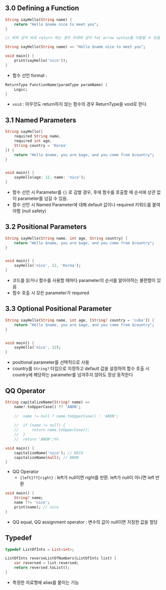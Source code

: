 ## 3.0 Defining a Function

```Dart
String sayHello(String name) {
	return "Hello $name nice to meet you";
}

// 위와 같이 바로 return 하는 경우 아래와 같이 fat arrow syntax를 이용할 수 있음

String sayHello(String name) => "Hello $name nice to meet you";

void main() {
	print(sayHello('nico'));
}
```

- 함수 선언 format : 
```Dart
ReturnType FunctionName(paramType paramName) {
	Logic;
}
```
	
- `void` : 아무것도 return하지 않는 함수의 경우 ReturnType을 void로 한다.


## 3.1 Named Parameters

```Dart
String sayHello({
	required String name, 
	required int age, 
	String country = 'Korea'
}) {
	return "Hello $name, you are $age, and you come from $country";
}


void main() {
	sayHello(age: 12, name: 'nico');
}
```
- 함수 선언 시 Parameter를 `{}` 로 감쌀 경우, 후에 함수를 호출할 때 순서에 상관 없이 parameter를 넘길 수 있음.
- 함수 선언 시 Named Parameter에 대해 default 값이나 required 키워드를 붙여야함 (null safety)


## 3.2 Positional Parameters

```Dart
String sayHello(String name, int age, String country) {
	return "Hello $name, you are $age, and you come from $country";
}


void main() {
	sayHello('nico', 12, 'Korea');
}
```
- 코드를 읽거나 함수를 사용할 때마다 parameter의 순서를 알아야하는 불편함이 있음
- 함수 호출 시 모든 parameter가 required


## 3.3 Optional Positional Parameter

```Dart
String sayHello(String name, int age, [String? country = 'cuba']) {
	return "Hello $name, you are $age, and you come from $country";
}


void main() {
	sayHello('nico', 12);
}
```
- positional parameter를 선택적으로 사용
- country를 `String?` 타입으로 지정하고 default 값을 설정하여 함수 호출 시 country에 해당하는 parameter를 넘겨주지 않아도 정상 동작한다


## QQ Operator

```Dart
String capitalizeName(String? name) => 
	name?.toUpperCase() ?? 'ANON';
	
	//  name != null ? name.toUpperCase() : 'ANON';
	
	//  if (name != null) {
	//		return name.toUpperCase();
	//	}
	//	return 'ANON';%%

void main() {
	capitalizeName('nico'); // NICO
	capitalizeName(null); // ANON
}
```
- QQ Operator
	- `{left}??{right}` : left가 null이면 right를 반환. left가 null이 아니면 left 반환

```Dart
void main() {
	String? name;
	name ??= 'nico';
	print(name); // nico
}
```
- QQ equal, QQ assignment operator : 변수의 값이 null이면 지정한 값을 할당


## Typedef

```Dart
typedef ListOfInts = List<int>;

ListOfInts reverseListOfNumbers(ListOfInts list) {
	var reversed = list.reversed;
	return reversed.toList();
}
```
- 특정한 자료형에 alias를 붙이는 기능